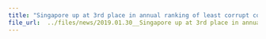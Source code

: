 ```yaml
---
title: "Singapore up at 3rd place in annual ranking of least corrupt countries"
file_url:  ../files/news/2019.01.30__Singapore up at 3rd place in annual ranking of least corrupt countries (1).pdf
---
```


